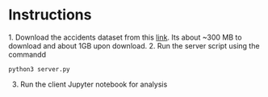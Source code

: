 <h1>Instructions</h1>
1. Download the accidents dataset from this <a href="https://www.kaggle.com/sobhanmoosavi/us-accidents">link</a>. Its about ~300 MB to download and about 1GB upon download. 
2. Run the server script using the commandd
  
   ``` python3 server.py ```

3. Run the client Jupyter notebook for analysis 
